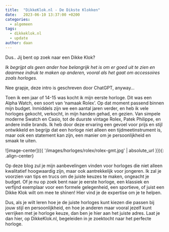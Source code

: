 ```yaml
---
title:  "DikkeKlok.nl - De Dikste Klokken"
date:   2023-06-10 13:37:00 +0200
categories:
  - algemeen
tags:
  - dikkeklok.nl
  - update
author: daan
---
```

Dus.. Jij bent op zoek naar een Dikke Klok?

*Ik begrijpt als geen ander hoe belangrijk het is om er goed uit te zien en daarmee indruk te maken op anderen, vooral als het gaat om accessoires zoals horloges.*

Nee grapje, deze intro is geschreven door ChatGPT, anyway…

Toen ik een jaar of 14-15 was kocht ik mijn eerste horloge. Dit was een Alpha Watch, een soort van ‘namaak Rolex’. Op dat moment passend binnen mijn budget. Inmiddels zijn we een aantal jaren verder, en heb ik vele horloges gekocht, verkocht, in mijn handen gehad, en gezien. Van simpele moderne Swatch en Casio, tot de duurste vintage Rolex, Patek Philippe, en andere indie brands. Ik heb door deze ervaring een gevoel voor prijs en stijl ontwikkeld en begrijp dat een horloge niet alleen een tijdmeetinstrument is, maar ook een statement kan zijn, een manier om je persoonlijkheid en smaak te uiten.

![image-center]({{ '/images/horloges/rolex/rolex-gmt.jpg' | absolute_url }}){: .align-center}

Op deze blog zul je mijn aanbevelingen vinden voor horloges die niet alleen kwalitatief hoogwaardig zijn, maar ook aantrekkelijk voor jongeren. Ik zal je voorzien van tips en trucs om de juiste keuzes te maken, ongeacht je budget. Of je nu op zoek bent naar je eerste horloge, een klassiek en verfijnd exemplaar voor een formele gelegenheid, een sportieve, of juist een Dikke Klok wilt om mee te shinen! Hier vind je de expertise om je te helpen.

Dus, als je wilt leren hoe je de juiste horloges kunt kiezen die passen bij jouw stijl en persoonlijkheid, en hoe je anderen maar vooral jezelf kunt verrijken met je horloge keuze, dan ben je hier aan het juiste adres. Laat je dan hier, op DikkeKlok.nl, begeleiden in je zoektocht naar het perfecte horloge.

<!-- MailerLite Universal -->
<script>
    (function(w,d,e,u,f,l,n){w[f]=w[f]||function(){(w[f].q=w[f].q||[])
    .push(arguments);},l=d.createElement(e),l.async=1,l.src=u,
    n=d.getElementsByTagName(e)[0],n.parentNode.insertBefore(l,n);})
    (window,document,'script','https://assets.mailerlite.com/js/universal.js','ml');
    ml('account', '468874');
</script>
<!-- End MailerLite Universal -->

<div class="ml-embedded" data-form="eFpsWZ"></div>